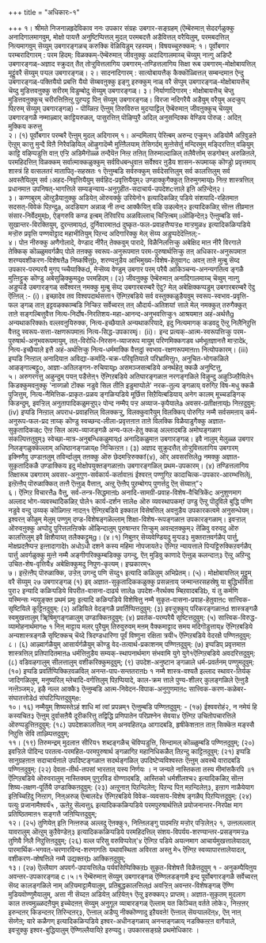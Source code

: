+++
title = "अधिकारः-१"

+++
१। श्रीमते निजनान्नहृदेविकाव ननः उपकार संग्रहः उबगार-सङ्ग्रहम् (ऎम्बॆरुमाऩ् सेददर्गळुक्कु अनादिगालमागवुम्, मोक्षो पायत्तै अनुष्टिप्पित्तल् मुदल् परमबदत्तै अडैवित्तल् वरैयिलुम्, परमबदत्तिल् नित्यमागवुम् सॆय्युम् उबगारङ्गळच् करुक्कि वॆळियिडुम् रहस्यम्। विषयच्चुरुक्कम्: १। पूर्वोबगार परम्बरादिगारम् : परम हिदम्: विळक्कम्-ऎम्बॆरुमाऩ् जीवऩुक्कु अदादिगालमाय्च् चॆय्युम् नाऩ्गु अडिप्टै उबगारङ्गळ्-अज्ञाद स्क्रुदत् तैत् तोऱ्ऱुवित्तलागिय उबगारम्-तण्डित्तलागिय सिक्षा रूब उबगारम्-मोक्षोबायत्तिल् मूट्टुंवरै सॆय्युम् पऱ्पल उबगारङ्गळ्। २। सादनादिगारम् : सात्योबायत्तैक् कैक्कॊळ्वित्तल् सम्बन्दमाऩ ऐन्दु उबगारङ्गळ्-पक्तियैयो प्रबत्ति यैयो सॆय्बवऩुक्कु इङ्गु इरुक्कुम् नाळ् वरै सॆप्पुम् उबगारङ्गळ्-मोक्षोबायत्तैच् चॆय्दु मुडित्तवऩुक्कु सरीरम् विडुम्बोदु सॆय्युम् उबगारङ्गळ्। ३। निर्याणादिगारम् : मोक्षोबायत्तैच् चॆप्तु मुडित्तवऩुक्कुच् चरीरत्तिऩिऩ्ऱु पुऱप्पट्ट पिऩ् सॆय्युम् उबगारङ्गळ्। विरजा नदिगरैयै अडैयुम् वरैयुम् अदऱ्कुप् पिऱरुम् सॆय्युम् उबगारङ्गळ्) - पॊय्न्निऩ्ऱ ऎऩ्ऩुम् तिरुविरुत्त मुदऱ्पाट्टिल् ऎम्बॆरुमाऩ् जीवऩुक्कुच् चॆय्युम् उबगारङ्गळै नम्माऴ्वार् काट्टियरुळल्, पासुरत्तिऩ् पॊऴिप्पुरै अदिल् अनुसन्दिक्क वेण्डिय पॊरुळ् : अदिऩ् मुक्किय करुत्तु  
२। (१) पूर्वोबगार परम्बरै ऎऩ्ऩुम् मुदल् अदिगारम् १। अन्दमिलाप् पेरिऩ्बम् अरुन्द एऱ्कुम्१ अडियोमै अऱिवुडऩे ऎऩ्ऱुम् कात्तु मुन्दै विऩै निरैवऴियिल् ऒऴुगादॆम्मै मुऩ्ऩिैलयाम् तेसिगर्दम् मुऩ्ऩेसेर्त्तु मन्दिरमुम् मङ्दिरत्तिऩ् वऴियुम् काट्टि वऴिप्पडुत्ति वाऩ् एऱ्ऱि अडिमैगॊळ्ळ तन्दैयॆऩ निऩ्ऱ तऩित् तिरुमाल्दाळिल् तलैवैत्तोम् सडगोबऩ् अरुळिऩले, परमहिदत्तिऩ् विळक्कम् सर्वात्माक्कळुक्कुम् सर्वविधबन्धुवाऩ सर्वेश्वर ऩुडैय शासन-रूपमाय्क् कॊण्डुो प्रवृत्तमाय् शास्त्रं हि वत्सलतरं मातापितृ-सहस्रतः १ ऎऩ्ऩुम्बडि सर्वरुक्कुम् सर्वदेसत्तिलुम् सर्व कालत्तिलुम् सर्व अवस्तैयिलुम् सर्व।अहद-निवृत्तियैयुम् सर्वहिद-प्रवृत्तियैयुम्२ उण्डाक्कुगैक्कुत् तिरुमुगमाय्b निऩ्ऱ शास्त्रत्तिल् प्रधानमाऩ उपनिषत्-भागत्तिले सम्यङ्न्याय-अनुगृहीत-सदाचार्य-उपदेशcत्ताले इऩि अऱिन्देऩ्२।  
३। कण्णबुरम् ऒऩ्ऱुडैयाऩुक्कु अडियेऩ् ऒरुवर्क्कु उरियेनो१ इत्यादिकळिऱ् पडिये संशयादि-रहितमाऩ सदसत्-विवेकं पिऱन्दुa, अदडियाग अन्नाळ् नी तन्द आक्कैयिऩ् वऴि उऴल्वेऩ्२ इत्यादिकळिऱ् सॊऩ्ऩ तीव्रमाऩ संसार-निर्वेदमुम्b, ऐङ्गरुवि कण्ड इऩ्बम् तॆरिवरिय अळविल्लाच् चिऱ्ऱिऩ्बम्॥ऒऴिन्देऩ्३ ऎऩ्ऩुम्बडि सर्व-सुखान्तर-विरक्तियुम्, दुरन्तमाय्d, दुर्निवारमाऩd दुष्कृत-फल-प्रवाहत्तैप्पऱ्ऱe माऱ्ऱमुळ४ इत्यादिकळिऱ्पडिये मऱ्ऱॊरु प्रवृत्ति पण्णवॊट्टाद महाभीतियुम् पिऱन्द अदिगारिक्कु मेल् सॆय्य अडुप्पदेदॆऩ्ऩिल्:-  
४। पोऩ नीरुक्कु अणैगोलादे, वेण्डाद नीरैत् तेक्कवुम् पारादे, विळैनिलत्तिऱ्कु अबेक्षिद माऩ नीरै विरगाले तेक्किक् कॊळ्ळुमवर्गळैप् पोले तऩक्कु स्वरूप-अनुरूपमाऩ परम-पुरुषार्थत्तिऱ्कु तऩ् अधिकार-अनुरूपमाऩ शरण्यवशीकरण-विशेषत्तैa निष्कर्षित्तुb, शरण्यऩुडैय आभिमुख्य-विशेष-हेतुवागc अवऩ् ताऩे मुऩ्बु सॆय्द उपकार-परम्परयै मुगप् प्च्चैयाक्किd, मेऱ्सॆय्य वेण्डुम् उबगार परम् परैयै आकिञ्चन्य-अनन्यगतित्व ङ्गळै मुऩ्ऩिट्टुक् कॊण्डु अबेसुऴिक्कुमदुe परमहिदम्। (२) जीवऩुक्कु ऎम्बॆरुमाऩ् अनादिगालमाय्च् चॆव्वुम् नाऩ्गु अडुप्पडै उबगारङ्गळ् सर्वेश्वरऩ् नमक्कु मुऩ्बु सॆय्द उबगारबरम्बरै ऎदु? मेल् अबेक्षिक्कप्पडुम् उबगारबरम्बरै ऎदु ऎऩ्ऩिल् :- (i)। इच्छादेव तव विश्वपदार्थसत्ता१ ऎऩ्गिऱबडिये सर्व वस्तुक्कळुडैयवुम् स्वरूप-स्वभाव-प्रवृत्ति-फल ङ्गळ् ताऩ् इट्टवऴक्काम्बडि निऱ्किऱ सर्वेच्वरऩ् तऩ् औदार्य-अतिशयf त्ताले मेल् नमक्कुत् तरुगैक्कुत् ताऩे सङ्गल्बित्तुवैत्त नित्य-निर्दोष-निरतिशय-महा-आनन्द-अनुभवत्तिऱ्कु१ आश्रयमाऩ अहं-अर्थत्तैg अन्यथाकरिक्कh वल्लवऩुयिरुक्क, नित्य-इच्छैयाले अन्यथाकरियादे, इदु नित्यमागक् कडवदु ऎऩ्ऱु निलैनिऱुत्ति वैत्तदु स्वरूप-सत्ता-रक्षणरूपमाऩi नित्य-सिद्ध-उपकारम्j। (ii)। इन्द प्रत्यक्-आत्म-स्वरूपत्तिऱ्कु परम-पुरुषार्थ-अनुभवरूपमायुम्, तत्-विरोधि-निरसन-व्याजरूप मायुम् परिणमिक्कगडव धर्मभूतज्ञानत्तै माऱ्ऱादेk, नित्य-इच्छैयाले इत्तै अहं-अर्थत्तिऱ्कु नित्य-धर्ममाक्कि वैत्तदुl स्वभाव-रक्षणरूपमाऩm नित्योपकारम्। (iii) इप्पडि निऩ्ऱाल् अनादियाऩ अविद्या-कर्मादि-चक्र-परिवृतियाले परिभ्रामित्तुn, अनुचित-भोगकळिले आऴङ्गाल्बट्टुo, आज्ञा-अतिलङ्गन-रुचियाय्p असमञ्जसऩ्बडिये अनर्थहेतु क्कळै अनुष्टित्तु,  
५। अरुगरगत्तु अऴुन्दुम् पयऩ् पडैत्तेऩ्१ ऎऩ्गिऱबडिये अतिघारङ्गळाऩ नरगङ्गळिले विऴुन्दु अऴुञ्जिऱैयिले१ किडक्कुमवऩुक्कु 'नाय्गळो टॊक्क नडुवे सिल तीऩि इडुमाप्पोले' नरक-तुल्य ङ्गळाय् वरुगिऱ विष-मधु क्कळै पुजित्तुम्, नित्य-नैमित्तिक-प्राकृत-प्रळय ङ्गळिऱ्पडिये मूर्छित्त सिऱैयिऩ्बडियाय् अनेग कालम् मूच्चडङ्गिक् किडन्दुम्, इवऱ्ऱिल् अनुतापादिकळुमऱ्ऱुप्२ पोन्द नम्मैप् पऱ्ऱ अव्याज-कृपैयालेa अवसर-प्रतीक्षऩाय्b निऩ्ऱदुवुम्: (iv) इप्पडि निऩ्ऱाल् अपराध-प्रवाहत्तिल् विलक्कऱ्ऱु, विलक्कुवारैयुम् विलक्किप् पोरुगिऱ नम्मै सर्वसमऩाय् कर्म-अनुरूप-फल-प्रद ऩाय्क् कॊण्डु स्वच्छन्द-लीला-प्रवृत्तऩाऩ ताऩे विलक्कि विळैयाडुगैक्कु अज्ञात-सुकृतादिकळ्c ऎऩ्ऱ सिल अल्प-व्याजङ्गळै अन्य-फल-हेतु क्कळ् अल्लादबडि अमोघङ्गळाग संकल्पित्ततुवुम्३ स्वेच्छा-मात्र-अनुबन्धिकळुमाय्d अनादिकळुमाऩ उबगारङ्गळ्। इवै नालुम् मेलुळ्ळ उबगार निलङ्गळुक्कॆल्लाम् अधिष्ठानङ्गळाय्e निऱ्किऩ्ऱऩ। (३) अज्ञाद सुक्रुदत्तैत् तोऱ्ऱुवित्तलागिय उबगारम् इक्निणैवु उण्डाऩलुम् तविर्न्दालुम् तऩक्कु ऒरु छेदमऱ्ऱिरुक्कf(४), ऒर् अवसरत्तिलेg नमक्कु अज्ञात-सुकृतादिकळै उण्डाक्किय इदु मोक्षोपयुक्तङ्गळाऩh उबगारङ्गळिल् प्रथम-उपकारम्। (४) तण्डित्तलागिय तिक्षारूब उबगारम् अवसर-अनुगुण-सर्वकार्य-कर्तावाऩi ईश्वरऩ् पण्णुगिऱ कादाचित्क-उपकार-आरम्भत्तिलेj, इऩ्ऱॆऩ्ऩैप् पॊरुळाक्कित् तऩ्ऩै ऎऩ्ऩुळ् वैत्ताऩ्, अऩ्ऱु ऎऩ्ऩैप् पुऱम्बोगप् पुणर्त्तदु ऎऩ् सॆय्वाऩ्”२  
६। ऎऩ्गिऱ विचारत्तैa वैत्तु, सर्व-तन्त्र-सिद्धमाऩb अनादि-सामग्री-प्रवाह-विशेष-वैचित्रिकेंc अनुशुणमाग अल्लाद भोग-व्यवस्थादेिकळिऱ् पोले१ कार्य-दर्शन त्तालेe ऒरु व्यवस्थापकम्f उण्डु ऎऩ्ऱु पॊदुविले बुद्धि पण्णि नडुवे वन्दु उय्यक् कॊळ्गिऩ्ऱ नादऩ्१ ऎऩ्गिऱबडिये इक्काल विसेषत्तिल् अवऩुडैय उपकारकत्वमे अनुसन्धेयम्। इश्वरऩ् कीऴुम् मेलुम् पण्णुम् दण्ड-विशेषङ्गळॆल्लाम् शिक्षा-विशेष-रूपङ्गळाऩ उपकारङ्गळाम्। इवऱ्ऱाल् ऒरुवऩुक्कु अप्पोदु पुरित्तलऩ्ऱिक्के ऒऴिन्दालुम् पुरुषान्तर त्तिऱ्कुम् अवऩ्दऩक्कुम्२ तॆळिवु वरुवदु ऒरु कालत्तिलुम् इवै क्षिशैयाय्त् तलैक्कट्टुम्g। (४।१) निबुऩर् सॆय्यवेण्डियदु मुऱ्पड३ मुक्तराऩवर्गळैप् पार्त्तु, मोक्षप्रदऩैप्पऱ्ऱ इऩ्ऩादागादेh अधोऽधो दशने कस्य महिमा नोपजायते२ ऎऩ्गिऱ न्यायत्ताले पिऱ्पट्टिरुक्किऱवर्गळैप् पार्त्तु अवर्गळुक्कु मुऩ्ऩे नम्मै अङ्गीगरिक्कुम्बडिक्कु उगन्दु, ऎऩ् मुडिवु काणादे ऎऩ्ऩुळ् कलन्दाऩ्३ ऎऩ्ऱु अऱिन्दु उचित-शेष-वृत्तियै४ अबेक्षिक्कुमदु निपुण-कृत्यम्। इप्प्रकारम्५  
७। इऩ्ऱॆऩ्ऩैप् पॊरुळाक्कि, उऱ्ऱेऩ् उगन्दु पणि सॆय्दु१ इत्यादि कळिलुम् अभिप्रेतम्। (५)। मोक्षोबायत्तिल् मूट्टुम् वरै सॆय्युम् २७ उबगारङ्गळ् (१) इव् अज्ञात-सुकृतादिककळुक्कु प्रसन्नऩाय् जन्मान्तरसहस्रेषु या बुद्धिर्भाविता पुरा२ इन्यादि कळिऱ्पडिये विपरीत-वासना-दार्ढ्य त्तालेa उपदेश-नैरर्थक्य म्बिऱवादबडिb, यं तु कर्मणि यस्मिन्सः न्ययुङ्क्त प्रथमं प्रमुः इत्यादि कळिऱ्पडिये विशेषित्तु नम्मै सुकृत-वासना-प्रवाह-हेतुवाऩc सात्त्विक-सृष्टियिले कूट्टिऩदुवुम्: (२) अडियिले वेदङ्गळै प्रवर्तिप्पित्तदुवुम्: (३) इवऱ्ऱुक्कुप् परिकरङ्गळाऩd शास्त्रङ्गळै स्वमुखत्तालुम् ॠिषिमुगङ्गळालुम् उण्डाक्किऩदुवुम्: (४) प्रवर्तक-परम्परैयै सृष्टित्तदुवुम्: (५) सात्त्विक-विरुद्ध-व्यामोहनार्थमागe १ निऩ् माट्टाय मलर् पुरैयुम् तिरुवुरुवम् मऩम् वैक्कमाट्टाद समय मदिगॊडुत्ताय्४ ऎऩ्गिऱबडिये अन्यशास्त्रङ्गळै सृष्टिक्कच् चॆय्दे त्रिदण्डधारिणा पूर्वं विष्णुना रक्षिता त्रयी५ ऎऩ्गिऱबडिये वेदरक्षै पण्णिऩदुवुम्:  
८। (६) आऴ्वार्गळैयुम् आसार्यर्गळैयुम् कॊण्डु वेद-तत्वार्थ-प्रकाशनम् पण्णिऩदुवुम्: (७) इप्पडिप् प्रवृत्तमाऩ शास्त्रत्तिल् प्रतिपादितमाऩa धर्मत्तिऩुडैय सम्यक्-स्थापनार्थमाग संभवामि युगे युगे१ऎऩ्गिऱबडिये अवदरित्तदुवुम्: (८) वडिवऴगालुम् सीलत्तालुम् वशीकरिक्कुमदुवुम्; (९) उपदेश-अनुष्टान ङ्गळाले धर्म-प्रवर्तनम् पण्णुमदुवुम्: (१०) इप्पडि प्रवर्तिप्पिक्किऱवळविल् अनन्त-पाप-सन्ततराऩb १ नम्मै शास्त्र-वश्यतै इल्लाद स्थावर-तिर्यक् जादिगळिलुम्, मनुष्यरिल् म्लेचादि-वर्गत्तिलुम् पिऱप्पियादे, काल-क्रम त्ताले पुण्य-शीलर् कुलङ्गळिले ऎऩ्ऩुडै नऩ्ऩॆञ्जम्२, इऴै नल्ल आक्कै३ ऎऩ्ऩुम्बडि आत्म-निवेदन-विपाक-अनुगुणमाऩc सात्त्विक-करण-कळेबर-संघातत्तोडेd संघटिप्पित्तदुवुम्e:  
१०। १६) नम्मैयुम् शिष्यस्तेऽहं शाधि मां त्वां प्रपन्नम्१ ऎऩ्ऩुम्बडि पण्णिऩदुवुम्: - (१७) ईश्ववरोहं२, न नमेयं हि कस्यचित३ ऎऩ्ऩुम् दुर्वासऩैयै दूरीकरित्तु तद्विद्धि प्रणिपातेन परिप्रश्नेन सेवया४ ऎऩ्गिऱ उचितोपचारत्तिले ऒरुप्पडुत्तिऩदुवुम्: (१८) उपदेशकालत्तिल् नाम् अनवहितर्a आगादबडि, हृषीकेशऩाऩ ताऩ् सिक्कॆऩ मङ्स्सै निऱुत्ति सॆवि ताऴ्प्पित्तदुवुम्;  
११। (१९) तिरुमन्द्रम् मुदलाऩ सीरिय१ शब्दङ्गळैच् चॆविप्पडुत्ति, सिन्दामल् कॊळ्ळुम्बडि पण्णिऩदुवुम्; (२०) इवऱ्ऱिले पॊदिन्द परतत्व-परमहित-परमपुरुषार्थ ङ्गळागिऱ महानिधिकळैत् तिऱन्दु काट्टिऩदुवुम्: (२१) इप्पडि सानुग्रहऩाऩ सदाचार्यऩाले उपदिष्टङ्गळाऩ सदर्थङ्गळिल् उपदिष्टेप्यविश्वस्तः ऎऩ्ऩुम् अवस्थै वारादबडि पण्णिऩदुवुम्: (२२) देवता-तीर्थ-तपसां भारतात् यस्य निर्णयः । न जन्यते नास्तिकता तस्य मीमांसकैरपि ॥१ ऎऩ्गिऱबडिये ऒरुवरालुम् नास्तिक्यम् पुगुरविड वॊण्णादबडि, आस्तिको धर्मशीलश्च२ इत्यादिकळिऱ् सॊऩ्ऩ शिष्य-लक्षण-पूर्तियै उण्डाक्किऩदुवुम्: (२३) अऩ्ऱुनाऩ् पिऱन्दिलेऩ्; पिऱन्द पिऩ् मऱन्दिलेऩ्३, इऩ्ऱाग नाळैयेयाग इऩिच्चिऱिदु निऩ्ऱाग, निऩ्अरुळ् ऎऩ्बालदे४ ऎऩ्गिऱबडिये विवेक-व्यवसाय-विशेष ङ्गळैप् पिऱप्पित्तदुवुम्: (२४) पत्युः प्रजानामैश्वर्यं५ , ऊऩेऱु सॆल्वत्तु६ इत्यादिककळिऱ्पडिये परमपुरुषार्थत्तिले प्रयोजनान्तर-निरपेक्ष माग प्रतिष्ठितमाऩ१ सङ्गत्तै जऩिप्पित्तदुवुम्;  
१२। (२५) तुणियेऩ् इऩि निऩ्ऩरुळ् अल्लदु ऎऩक्कु१, निऩ्ऩिलङ्गु पादमऩ्ऱि मऱ्ऱोर् पऱ्ऱिलेऩ्२ १, उऩ्ऩलल्लाल् यावरालुम् ऒऩ्ऱुम् कुऱैवेण्डेऩ्३ इत्यादिककळिऱ्पडिये परमहिदत्तिल् संशय-विपर्यय-शरण्यान्तर-प्रसङ्गमऱ्ऱa तुणिवै निलै निऱुत्तिऩदुवुम्; (२६) वल्ल परिसु वरुविप्परेल्'४ ऎऩ्गिऱ पडिये अयत्नमाग आचार्यमुखत्तालेयादल्, पारमार्थिक-भगवत्-चरणारविन्द-शरणागतिः यथावस्थिता अविरता अस्तु मे५ ऎऩ्गिऱ स्वव्यापारत्तालेयादल्, वशीकरण-व्शेषत्तिले नम्मै उद्यक्तर्b आक्किऩदुवुम्;  
१३। (२७) ऎल्लैयाग अपवर्ग-उपायत्तिलेa पर्यवसिप्पिक्किऱb सुकृत-विशेषत्तै विळैत्तदुवुम् १ - अनुकम्पैयिऩुय अवन्तर-उपकारङ्गळ् c।५।१ ऎम्बॆरुमाऩ् सॆय्युम् उबगारङ्गळ् ऎण्णिलडङ्गामै इन्द पूर्वोबगारङ्गळै सर्वेच्वरऩ् सॆय्द कालङ्गळिले नाम् अऱियमाट्टामैयालुम्, प्रतिबुद्धकालत्तिल्d अवऱ्ऱिऩ् अवन्तर-विशेषङ्गळ् ऎण्णि मुडियवॊण्णुमैयालुम्, अत्ता नी सॆय्दऩ अडियेऩ् अऱियेऩ्१ ऎऩ्ऱु इरुक्कप्२ प्राप्तम्। अज्ञात-सुकृतम् मुदलाग काल तत्त्वमुळ्ळदऩैयुम् इच्चेदऩऩ् सॆय्युम् अनुगूल व्याबारङ्गळ् ऎल्लाम् यत किञ्चित् वर्तते लोके२, निऩ्ऱऩर् इरुन्दऩर् किडन्दऩर् तिरिन्दऩर्३, ऎऩ्ऩाल् अडैप्पु नीक्कॊण्णादु इऱैयवऩे! ऎऩ्ऩाल् सॆयऱ्पालदॆऩ्४, ऎऩ् नाऩ् सॆय्गेऩ्; यारे कळैगण् इत्यादिकळिऱ्पडिये इश्वर-अधीनङ्गळाय् अनन्तङ्गळाय् नडक्किऩ्ऱऩ वागैयाले, इवऱ्ऱुक्कु इश्वर-बुद्धियालुम् ऎण्णिल्लैयायिऱे इरुप्पदु। उपकारसङ्ग्रहे प्रथमोधिकारः ।


